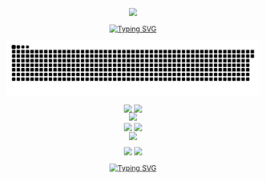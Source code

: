<!-- 头部图 -->
<p align="center">
<img src="https://capsule-render.vercel.app/api?type=waving&color=timeGradient&height=250&&section=header&text=Hi!%20I%20am%20yzlevol.&fontSize=50&fontAlign=50&fontAlignY=30&desc=-.-&descAlign=50&descSize=30&descAlignY=60&animation=twinkling" />
</p>

<!-- https://github.com/yzlevol/readme-typing-svg -->
<p align="center">
<a href="https://git.io/typing-svg"><img src="https://readme-typing-svg.demolab.com?font=Fira+Code&duration=2000&pause=200&color=EAEAEA&vCenter=true&multiline=true&random=false&width=600&height=150&lines=Hi!+Welcome+to+my+GitHub+page.;I+am+a+sophomore+student++at+Tongji+University%2C;majoring+in+Computer+Science.&repeat=false" alt="Typing SVG" /></a>
</p>

<!-- 贡献 -->
<!--
<p align="center">
<a href="https://git.io/typing-svg"><img src="https://readme-typing-svg.demolab.com?font=Fira+Code&size=24&duration=999&pause=200&color=EAEAEA&vCenter=true&repeat=false&random=false&width=600&height=40&lines=My+Contributions%3A" alt="Typing SVG" /></a>
</p>
-->
<p align="center">
<picture>
  <source media="(prefers-color-scheme: dark)" srcset="https://raw.githubusercontent.com/yzlevol/yzlevol/output/github-contribution-grid-snake-dark.svg">
  <source media="(prefers-color-scheme: light)" srcset="https://raw.githubusercontent.com/yzlevol/yzlevol/output/github-contribution-grid-snake.svg">
  <img alt="github contribution grid snake animation" src="https://raw.githubusercontent.com/yzlevol/yzlevol/output/github-contribution-grid-snake.svg">
</picture>
</p>



<p align="center">
<!-- https://github.com/anuraghazra/github-readme-stats -->
<img align="center" height="162" src="https://github-readme-stats.vercel.app/api?username=yzlevol&theme=tokyonight&show_icons=true&hide_border=true" />
<!-- https://github.com/DenverCoder1/github-readme-streak-stats -->
<img align="center" height="162" src="https://streak-stats.demolab.com?user=yzlevol&theme=tokyonight&date_format=%5BY.%5Dn.j&hide_border=true" />
<br/>
<!-- https://github.com/Ashutosh00710/github-readme-activity-graph -->
<img width="800" src="https://github-readme-activity-graph.vercel.app/graph?username=yzlevol&theme=rogue&hide_border=true&area=true" />
<br/>
<!-- https://github.com/anuraghazra/github-readme-stats -->
<img align="center" src="https://github-readme-stats.vercel.app/api/wakatime?username=yzlevol&theme=tokyonight&hide_border=true&layout=compact&langs_count=22" />
<!-- https://github.com/anuraghazra/github-readme-stats -->
<img align="center" src="https://github-readme-stats.vercel.app/api/top-langs/?username=yzlevol&theme=tokyonight&hide_border=true&layout=donut-vertical&langs_count=6" />
<br/>
<!-- https://github.com/tandpfun/skill-icons -->
<img align="center" src="https://skillicons.dev/icons?i=py,c,cpp,md,latex,matlab,windows,docker,vscode,visualstudio,pycharm&theme=light" />
</p>

<!-- https://github.com/badges/shields -->
<p align="center">
<a href="https://github.com/yzlevol"><img src="https://img.shields.io/badge/GitHub-yzlevol-blue?logo=github" /></a>
<a href="mailto:hyoungyan@outlook.com"><img src="https://img.shields.io/badge/email-hyoungyan@outlook.com-red?logo=outlook" /></a>
</p>

<!-- https://github.com/kyechan99/capsule-render -->
<p align="center">
<a href="https://git.io/typing-svg"><img src="https://readme-typing-svg.demolab.com?font=Sedan+SC&size=28&duration=2000&pause=200&color=F7F7F7&center=true&vCenter=true&repeat=true&random=false&width=435&lines=Thank+you+for+visiting+!" alt="Typing SVG" /></a>
</p>
